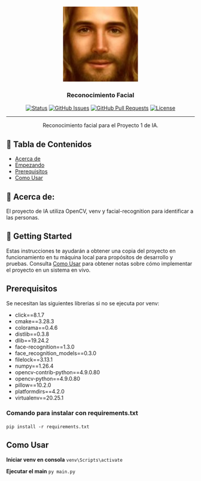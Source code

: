 <p align="center">
  <a href="" rel="noopener">
 <img width=200px height=200px src="caras/14659e76-0594-4bf3-85ee-b00f5d8481b9.jpg" alt="Project logo"></a>
</p>

<h3 align="center">Reconocimiento Facial</h3>

<div align="center">

[![Status](https://img.shields.io/badge/status-active-success.svg)]()
[![GitHub Issues](https://img.shields.io/github/issues/JustLon/ReconocimientoFacial.svg)](https://github.com/JustLon/ReconocimientoFacial/issues)
[![GitHub Pull Requests](https://img.shields.io/github/issues-pr/JustLon/ReconocimientoFacial.svg)](https://github.com/JustLon/ReconocimientoFacial/pulls)
[![License](https://img.shields.io/badge/license-MIT-blue.svg)](/LICENSE)

</div>

---

<p align="center"> Reconocimiento facial para el Proyecto 1 de IA.
    <br> 
</p>

## 📝 Tabla de Contenidos

- [Acerca de](#about)
- [Empezando](#getting_started)
- [Prerequisitos](#deployment)
- [Como Usar](#use)


## 🧐 Acerca de: <a name = "about"></a>

El proyecto de IA utiliza OpenCV, venv y facial-recognition para identificar a las personas.

## 🏁 Getting Started <a name = "getting_started"></a>

Estas instrucciones te ayudarán a obtener una copia del proyecto en funcionamiento en tu máquina local para propósitos de desarrollo y pruebas. Consulta [Como Usar](#deployment) para obtener notas sobre cómo implementar el proyecto en un sistema en vivo.

## Prerequisitos

Se necesitan las siguientes librerias si no se ejecuta por venv:

- click==8.1.7
- cmake==3.28.3
- colorama==0.4.6
- distlib==0.3.8
- dlib==19.24.2
- face-recognition==1.3.0
- face_recognition_models==0.3.0
- filelock==3.13.1
- numpy==1.26.4
- opencv-contrib-python==4.9.0.80
- opencv-python==4.9.0.80
- pillow==10.2.0
- platformdirs==4.2.0
- virtualenv==20.25.1

### Comando para instalar con requirements.txt
```pip install -r requirements.txt``` 

## Como Usar <a name = "use"></a>

**Iniciar venv en consola**
```venv\Scripts\activate``` 

**Ejecutar el main**
```py main.py``` 


